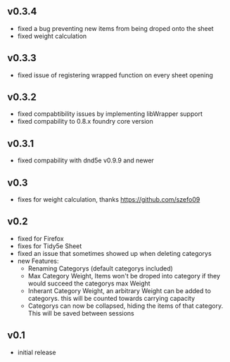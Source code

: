 ## v0.3.4
 - fixed a bug preventing new items from being droped onto the sheet
 - fixed weight calculation

## v0.3.3
 - fixed issue of registering wrapped function on every sheet opening

## v0.3.2
 - fixed compabtibility issues by implementing libWrapper support
 - fixed compability to 0.8.x foundry core version

## v0.3.1
 - fixed compability with dnd5e v0.9.9 and newer

## v0.3
 - fixes for weight calculation, thanks https://github.com/szefo09

## v0.2
 - fixed for Firefox
 - fixes for Tidy5e Sheet
 - fixed an issue that sometimes showed up when deleting categorys
 - new Features:
    - Renaming Categorys (default categorys included)
    - Max Category Weight, Items won't be droped into category if they would succeed the categorys max Weight
    - Inherant Category Weight, an arbitrary Weight can be added to categorys. this will be counted towards carrying capacity
    - Categorys can now be collapsed, hiding the items of that category. This will be saved between sessions

## v0.1
 - initial release

